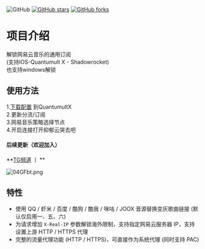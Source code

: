 ![GitHub](https://img.shields.io/github/license/mashape/apistatus.svg)
[![GitHub stars](https://img.shields.io/github/stars/O7Y0/Attached.svg?style=popout&label=Stars)](https://github.com/O7Y0/Attached/stargazers)
[![GitHub forks](https://img.shields.io/github/forks/O7Y0/Attached.svg?style=popout&label=Fork)](https://github.com/O7Y0/Attached/fork)
# 项目介绍
解锁网易云音乐的通用订阅
<br>(支持IOS-Quantumult X - Shadowrocket)
<br>也支持windows解锁

## 使用方法
1.[下载配置](https://raw.githubusercontent.com/O7Y0/Profiles/master/O7Y0-Quantumult%20X.conf)
到QuantumultX
<br>2.更新分流/订阅
<br>3.网易音乐策略选择节点
<br>4.开启连接打开抑郁云哭去吧

#### 后续更新（欢迎加入）
**[TG频道](https://t.me/REBIRTHOKAY)   丨   **


![04GFbt.png](https://s1.ax1x.com/2020/10/14/04GFbt.png)

## 特性
- 使用 QQ / 虾米 / 百度 / 酷狗 / 酷我 / 咪咕 / JOOX 音源替换变灰歌曲链接 (默认仅启用一、五、六)
- 为请求增加 `X-Real-IP` 参数解锁海外限制，支持指定网易云服务器 IP，支持设置上游 HTTP / HTTPS 代理
- 完整的流量代理功能 (HTTP / HTTPS)，可直接作为系统代理 (同时支持 PAC)
